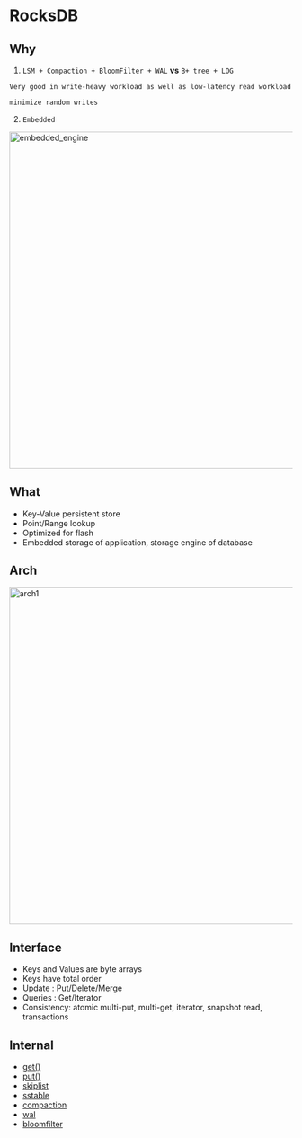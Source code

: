 # RocksDB

## Why
1. `LSM + Compaction + BloomFilter + WAL` **vs** `B+ tree + LOG`
```
Very good in write-heavy workload as well as low-latency read workload

minimize random writes
```

2. `Embedded`

<img src="https://user-images.githubusercontent.com/16873751/96497419-80ca3400-11ff-11eb-9a79-62ca5212d408.png" alt="embedded_engine" width="600"/>


## What
- Key-Value persistent store
- Point/Range lookup
- Optimized for flash
- Embedded storage of application, storage engine of database

## Arch


<img src="https://user-images.githubusercontent.com/16873751/96756920-979c9200-1389-11eb-984c-34957c8248a5.png" alt="arch1" width="600"/>  


## Interface
- Keys and Values are byte arrays
- Keys have total order
- Update : Put/Delete/Merge
- Queries : Get/Iterator
- Consistency: atomic multi-put, multi-get, iterator, snapshot read, transactions

## Internal  
- [get()](./leveldb_read.md)
- [put()](./leveldb_write.md)
- [skiplist](./skiplist.md)
- [sstable](./sstable.md)
- [compaction](./compaction.md)
- [wal](./write_ahead_log.md)
- [bloomfilter](./bloomfilter.md)